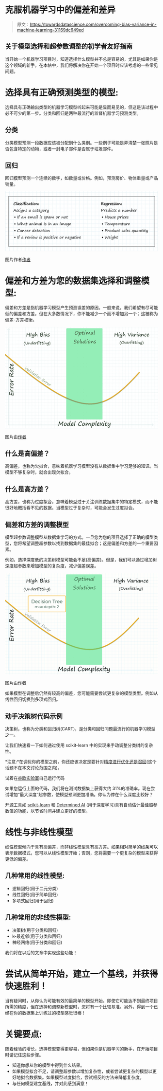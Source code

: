 # 克服机器学习中的偏差和差异

> 原文：<https://towardsdatascience.com/overcoming-bias-variance-in-machine-learning-31169dc649ed>

## 关于模型选择和超参数调整的初学者友好指南

当开始一个机器学习项目时，知道选择什么模型并不总是容易的，尤其是如果你是这个领域的新手。在本帖中，我们将解决你在开始一个项目时应该考虑的一些常见问题。

# 选择具有正确预测类型的模型:

选择具有正确输出类型的机器学习模型听起来可能是显而易见的，但这是该过程中必不可少的第一步。分类和回归是两种最流行的监督机器学习预测类型。

## 分类

分类模型预测一段数据应该被分配到什么类别。一些例子可能是弄清楚一张照片是否包含特定的动物，或者一封电子邮件是否属于垃圾邮件。

## 回归

回归模型预测一个连续的数字，如数量或价格。例如，预测房价、物体重量或产品销量。

![](img/4091ca59d3dc4fc532273329dba28402.png)

图片作者[作者](https://www.linkedin.com/in/sageelliott/)

# 偏差和方差为您的数据集选择和调整模型:

偏差和方差是指机器学习模型产生预测误差的原因。一般来说，我们希望有尽可能低的偏差和方差，但在大多数情况下，你不能减少一个而不增加另一个；这被称为偏差-方差权衡。

![](img/29825261c8e6950a696088dc04dc625b.png)

图片由[作者](https://www.linkedin.com/in/sageelliott/)

## 什么是高偏差？

高偏差，也称为欠拟合，意味着机器学习模型没有从数据集中学习足够的知识。当模型不够复杂时，就会出现欠拟合。

## 什么是高方差？

高方差，也称为过度拟合，意味着模型过于关注训练数据集中的特定模式，而不能很好地概括看不见的数据。当模型过于复杂时，可能会发生过度拟合。

## 偏差和方差的调整模型

模型超参数调整模型从数据集学习的方式。一旦您为您的项目选择了正确的模型类型，您将希望调整超参数以找到数据集的最佳拟合；这是偏差和方差的一个重要因素。

例如，选择深度低的决策树模型可能会不足(高偏差)。但是，我们可以通过增加树深度超参数来增加模型的复杂度，减少偏差误差。

![](img/90c23f6265d53600246cfee71ab5052d.png)

图片由[作者](https://www.linkedin.com/in/sageelliott/)

如果模型在调整后仍然有较高的偏差，您可能需要尝试更复杂的模型类型。例如从线性回归切换到多项式回归。

## **动手决策树代码示例**

决策树，也称为分类和回归树(CART)，是分类和回归问题最流行的机器学习模型之一。

让我们快速看一下如何通过使用 scikit-learn 中的实现来手动调整分类树的复杂性。

*注意:*在调优你的模型之前，你还应该决定是要针对[精度进行优化还是召回](https://scikit-learn.org/stable/auto_examples/model_selection/plot_precision_recall.html)(这个话题不在本文讨论范围之内)。

试着在[谷歌实验室](https://colab.research.google.com/drive/15fX-KxMTG7PVEFT3-49hIZxOIy3uPgws?usp=sharing)自己运行代码

如果您运行上面的代码，我们将在测试数据集上获得大约 31%的准确率。现在尝试增加“最大深度”超参数，使模型预测更加准确。你认为停在什么深度比较好？

开源工具如 [scikit-learn](https://scikit-learn.org/stable/modules/generated/sklearn.model_selection.GridSearchCV.html#sklearn.model_selection.GridSearchCV) 和 [Determined AI](https://docs.determined.ai/latest/training-hyperparameter/index.html#hyperparameter-tuning) (用于深度学习)具有自动估计最佳超参数值的功能，以节省时间并建立更好的模型。

# 线性与非线性模型

线性模型倾向于具有高偏差，而非线性模型具有高方差。如果相对简单的线条可以表示数据模式，您可以从线性模型开始；否则，您将需要一个更复杂的模型来获得更低的偏差。

## 几种常用的线性模型:

*   逻辑回归(用于二元分类)
*   线性回归(用于简单回归)
*   多项式回归(用于回归)

## 几种常用的非线性模型:

*   决策树(用于分类和回归)
*   k-最近邻(用于分类和回归)
*   神经网络(用于分类和回归)

我们将在以后的文章中实现这些功能！

# 尝试从简单开始，建立一个基线，并获得快速胜利！

当有疑问时，从你认为可能有效的最简单的模型开始。即使它可能达不到最终项目所需的精度，但在选择和调整新模型时，您将有一个比较基准。另外，得到一个已经在你的数据集上训练过的模型感觉很棒！

# 关键要点:

随着经验的增长，选择模型变得更容易，但如果你是机器学习的新手，在开始项目时请记住这些步骤。

*   知道你想从你的模型中得到什么结果。
*   如果模型拟合不足，请调整超参数以增加复杂性，或者尝试更复杂的模型以更好地拟合数据集。如果模型过度拟合，尝试相反的方法来降低复杂度。
*   与任何模型建立基线，并对此感到满意！